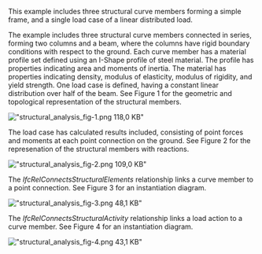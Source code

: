 This example includes three structural curve members forming a simple frame, and a single load case of a linear distributed load.

The example includes three structural curve members connected in series, forming two columns and a beam, where the columns have rigid boundary conditions with respect to the ground. Each curve member has a material profile set defined using an I-Shape profile of steel material. The profile has properties indicating area and moments of inertia. The material has properties indicating density, modulus of elasticity, modulus of rigidity, and yield strength. One load case is defined, having a constant linear distribution over half of the beam. See Figure 1 for the geometric and topological representation of the structural members.

!["structural_analysis_fig-1.png 118,0 KB"](../../../../figures/examples/structural_analysis_curve-1.png "Figure 1 &mdash; Structural members and actions &nbsp;")

The load case has calculated results included, consisting of point forces and moments at each point connection on the ground. See Figure 2 for the represenation of the structural members with reactions.

!["structural_analysis_fig-2.png 109,0 KB"](../../../../figures/examples/structural_analysis_curve-2.png "Figure 2 &mdash; Structural members and reactions  &nbsp;")

The _IfcRelConnectsStructuralElements_ relationship links a curve member to a point connection. See Figure 3 for an instantiation diagram.

!["structural_analysis_fig-3.png 48,1 KB"](../../../../figures/examples/structural_analysis_curve-3.png "Figure 3 &mdash; Structural connection graph &nbsp;")

The _IfcRelConnectsStructuralActivity_ relationship links a load action to a curve member. See Figure 4 for an instantiation diagram.

!["structural_analysis_fig-4.png 43,1 KB"](../../../../figures/examples/structural_analysis_curve-4.png "Figure 4 &mdash; Structural load graph")
